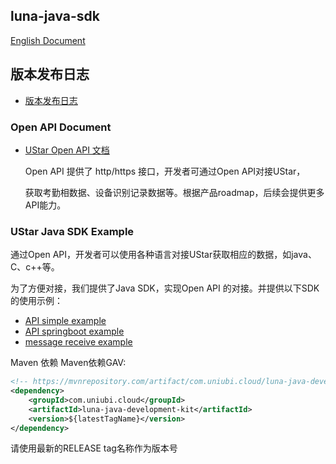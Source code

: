 ## luna-java-sdk

[English Document](./README.md)

## 版本发布日志

* [版本发布日志](./docs/ReleaseNotes-zh_CN.md)

### Open API Document

* [UStar Open API 文档](./docs/UStar%20SDK%20Open%20API-zh_CN.md)

  Open API 提供了 http/https 接口，开发者可通过Open API对接UStar，

  获取考勤相数据、设备识别记录数据等。根据产品roadmap，后续会提供更多API能力。

### UStar Java SDK Example

通过Open API，开发者可以使用各种语言对接UStar获取相应的数据，如java、C、c++等。

为了方便对接，我们提供了Java SDK，实现Open API 的对接。并提供以下SDK的使用示例：

* [API simple example](./luna-sdk-examples/api-simple-example)
* [API springboot example](./luna-sdk-examples/api-springboot-example)
* [message receive example](./luna-sdk-examples/message-receive-example)

Maven 依赖 Maven依赖GAV:

```xml
<!-- https://mvnrepository.com/artifact/com.uniubi.cloud/luna-java-development-kit -->
<dependency>
    <groupId>com.uniubi.cloud</groupId>
    <artifactId>luna-java-development-kit</artifactId>
    <version>${latestTagName}</version>
</dependency>
```

请使用最新的RELEASE tag名称作为版本号